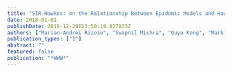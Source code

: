 ```yaml
---
title: "SIR-Hawkes: on the Relationship Between Epidemic Models and Hawkes Point Processes"
date: 2018-01-01
publishDate: 2019-12-29T23:50:19.827833Z
authors: ["Marian-Andrei Rizoiu", "Swapnil Mishra", "Quyu Kong", "Mark Carman", "Lexing Xie"]
publication_types: ["1"]
abstract: ""
featured: false
publication: "*WWW*"
---
```


